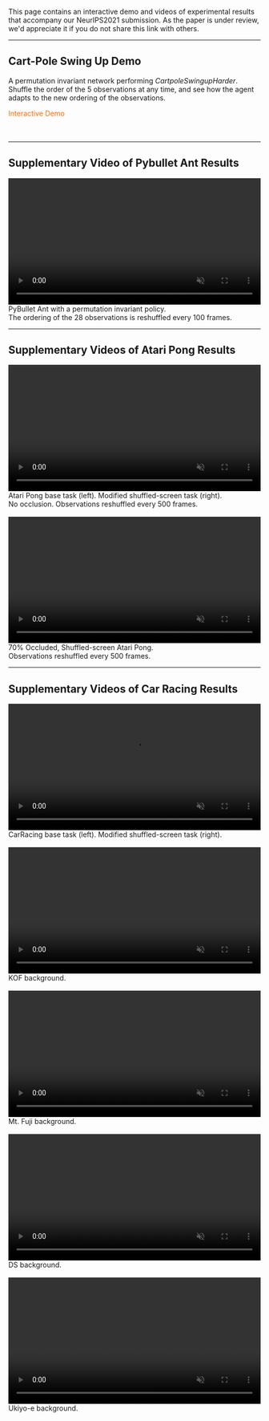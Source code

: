 <!--
## Abstract 

In biological systems, we often observe complex global behavior emerge from a collection of agents interacting with each other in their environment, with each individual agent acting only on local information, without centralized control structures. Such systems have inspired development of artificial intelligence algorithms in areas such as swarm optimization and cellular automata. Motivated by the emergence of collective behavior from decentralized systems, we explore feeding each sensory input from an environment into distinct, but identical neural network agents, each with no fixed relationship with one another. We show that these agents can be trained to integrate information received locally, and through communication via an attention mechanism, can collectively produce a globally coherent policy. The system can still perform its task even if the ordering of the inputs are randomly permuted several times during an episode. We study robustness and generalization properties of such decentralized sensory systems and discuss their applications.

______
-->
This page contains an interactive demo and videos of experimental results that accompany our NeurIPS2021 submission. As the paper is under review, we'd appreciate it if you do not share this link with others.

______

## Cart-Pole Swing Up Demo

A permutation invariant network performing <i>CartpoleSwingupHarder</i>. Shuffle the order of the 5 observations at any time, and see how the agent adapts to the new ordering of the observations.
<!--You can also restart the environment.-->

<div style="text-align: left;">
<figcaption style="color:#FF6C00;">Interactive Demo</figcaption><br/>
<!--<figcaption style="text-align: left;">
</figcaption>-->
<div id="intro_demo" class="unselectable" style="text-align: left;"></div>
<br/>
</div>

______

## Supplementary Video of Pybullet Ant Results

<div style="text-align: left;">
<video class="b-lazy" data-src="assets/mp4/ant.mp4" type="video/mp4" autoplay muted playsinline loop style="margin: 0; width: 100%;" ></video>
<figcaption style="text-align: left;">
PyBullet Ant with a permutation invariant policy.<br/>
The ordering of the 28 observations is reshuffled every 100 frames.<br/>
</figcaption>
</div>

______


## Supplementary Videos of Atari Pong Results

<div style="text-align: left;">
<video class="b-lazy" data-src="assets/mp4/pong_reshuffle.mp4" type="video/mp4" autoplay muted playsinline loop style="margin: 0; width: 100%;" ></video>
<figcaption style="text-align: left;">
Atari Pong base task (left). Modified shuffled-screen task (right).<br/>
No occlusion. Observations reshuffled every 500 frames.<br/>
</figcaption>
</div>

<br/>

<div style="text-align: left;">
<video class="b-lazy" data-src="assets/mp4/pong_occluded_reshuffle.mp4" type="video/mp4" autoplay muted playsinline loop style="margin: 0; width: 100%;" ></video>
<figcaption style="text-align: left;">
70% Occluded, Shuffled-screen Atari Pong.<br/>
Observations reshuffled every 500 frames.<br/>
</figcaption>
</div>

______


## Supplementary Videos of Car Racing Results

<div style="text-align: left;">
<video src="assets/mp4/car_racing.mp4" type="video/mp4" autoplay muted playsinline loop style="margin: 0; width: 100%;" ></video>
<figcaption style="text-align: left;">
CarRacing base task (left). Modified shuffled-screen task (right).<br/>
</figcaption>
</div>

<br/>

<div style="text-align: left;">
<video class="b-lazy" data-src="assets/mp4/kof.mp4" type="video/mp4" autoplay muted playsinline loop style="width:100%;" ></video>
<figcaption style="text-align: left;">
KOF background.<br/>
</figcaption>
</div>

<br/>

<div style="text-align: left;">
<video class="b-lazy" data-src="assets/mp4/mt_fuji.mp4" type="video/mp4" autoplay muted playsinline loop style="width:100%;" ></video>
<figcaption style="text-align: left;">
Mt. Fuji background.<br/>
</figcaption>
</div>

<br/>

<div style="text-align: left;">
<video class="b-lazy" data-src="assets/mp4/ds.mp4" type="video/mp4" autoplay muted playsinline loop style="width:100%;" ></video>
<figcaption style="text-align: left;">
DS background.<br/>
</figcaption>
</div>

<br/>

<div style="text-align: left;">
<video class="b-lazy" data-src="assets/mp4/ukiyoe.mp4" type="video/mp4" autoplay muted playsinline loop style="width:100%;" ></video>
<figcaption style="text-align: left;">
Ukiyo-e background.<br/>
</figcaption>
</div>


